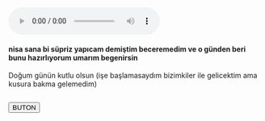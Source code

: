 <!DOCTYPE html>
<html lang="en">
<head>
    <meta charset="UTF-8">
    <meta http-equiv="X-UA-Compatible" content="IE=edge">
    <meta name="viewport" content="width=device-width, initial-scale=1.0">
    <title>nisa</title>
</head>
<body>

<audio controls autoplay>
    <source src="nk.mp3.mp3" type="audio/mpeg">
    <p>Bu tarayıcı müzik eklentisini desteklememektedir.</p>
</audio>
<h4>nisa sana bi süpriz yapıcam demiştim beceremedim ve o günden beri bunu hazırlıyorum umarım begenirsin</h4>
<p id="deneme">Doğum günün kutlu olsun (işe başlamasaydım bizimkiler ile gelicektim ama kusura bakma gelemedim)</p>


<!--<button type="button" onclick='document.getElementById("deneme").innerHTML="merhaba dünya"'>button</button>
    <button type="button" onclick='document.getElementById("deneme").style.fontSize="40px"'>button</button>
    <button type="button" onclick='document.getElementById("deneme").style.display="none"'>button</button>-->

<img id="resim" >

<button onclick='document.getElementById("resim").src="a.png"'>BUTON</button>


</body>
</html>
